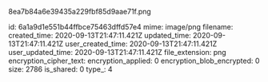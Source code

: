 8ea7b84a6e39435a229fbf85d9aae71f.png

id: 6a1a9d1e551b44ffbce75463dffd57e4
mime: image/png
filename: 
created_time: 2020-09-13T21:47:11.421Z
updated_time: 2020-09-13T21:47:11.421Z
user_created_time: 2020-09-13T21:47:11.421Z
user_updated_time: 2020-09-13T21:47:11.421Z
file_extension: png
encryption_cipher_text: 
encryption_applied: 0
encryption_blob_encrypted: 0
size: 2786
is_shared: 0
type_: 4